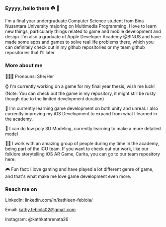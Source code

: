 ### Eyyyy, hello there ☘️ 👋

I'm a final year undergraduate Computer Science student from Bina Nusantara University majoring on Multimedia Programming. I love to learn new things, particularly things related to game and mobile development and design. I'm also a graduate of Apple Developer Academy @BINUS and have made some apps and games to solve real life problems there, which you can definitely check out in my github repositories or my team github repositories that I'll later

### More about me
🧘🏼‍♂️ Pronouns: She/Her

⌚️ I'm currently working on a game for my final year thesis, wish me luck! (Note: You can check out the game in my repository, it might still be rusty though due to the limited development duration)

🥂 I'm currently learning game development on both unity and unreal. I also currently improving my iOS Development to expand from what I learned in the academy.

💎 I can do low poly 3D Modeling, currently learning to make a more detailed model

👌🏻 I work with an amazing group of people during my time in the academy, being part of the iCU team. If you want to check out our work, like our folklore storytelling iOS AR Game, Carita, you can go to our team repository here:

🎮 Fun fact: I love gaming and have played a lot different genre of game, and that's what make me love game development even more. 

### Reach me on

LinkedIn: linkedin.com/in/kathleen-febiola/

Email: kathy.febiola02@gmail.com

Instagram: @kathkathrenata26



<!--
**ReiKath26/ReiKath26** is a ✨ _special_ ✨ repository because its `README.md` (this file) appears on your GitHub profile.

Here are some ideas to get you started:

- 🔭 I’m currently working on ...
- 🌱 I’m currently learning ...
- 👯 I’m looking to collaborate on ...
- 🤔 I’m looking for help with ...
- 💬 Ask me about ...
- 📫 How to reach me: ...
- 😄 Pronouns: ...
- ⚡ Fun fact: ...
-->
